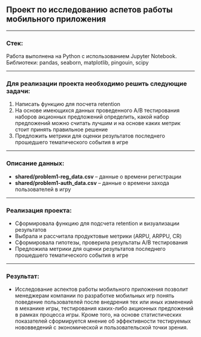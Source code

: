 ## **Проект по исследованию аспетов работы мобильного приложения**

<hr>

### Стек:
Работа выполнена на Python с использованием Jupyter Notebook. Библиотеки: pandas, seaborn, matplotlib, pingouin, scipy

<hr>

### Для реализации проекта необходимо решить следующие задачи:
1. Написать функцию для посчета retention
2. На основе имеющихся данных проведенного А/В тестирования наборов акционных предложений определить, какой набор предложений можно считать лучшим и на основе каких метрик стоит принять правильное решение
3. Предложить метрики для оценки результатов последнего прошедшего тематического события в игре

<hr>

### Описание данных:
- **shared/problem1-reg_data.csv** – данные о времени регистрации
- **shared/problem1-auth_data.csv** – данные о времени захода пользователей в игру

<hr>

### Реализация проекта:
- Сформировала функцию для подсчета retention и визуализации результатов
- Выбрала и рассчитала продуктовые метрики (ARPU, ARPPU, CR)
- Сформировала гипотезы, проверила результаты A/B тестирования
- Предложила метрики для оценки результатов последнего прошедшего тематического события в игре

<hr>

### Результат:
- Исследование аспектов работы мобильного приложения позволит менеджерам компании по разработке мобильных игр понять поведение пользователей после внедрения тех или иных изменений в механике игры, тестирования каких-либо акционных предложений в рамках процесса игры. Кроме того, на основе статистических показателей сформируется мнение об эффективности тестируемых нововведений с экономической и пользовательской точки зрения. 
